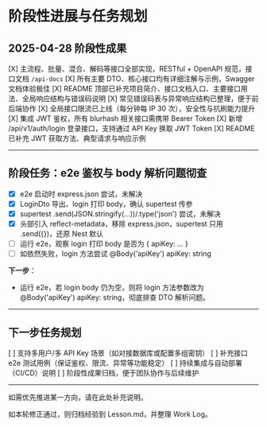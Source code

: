 # 阶段性进展与任务规划

## 2025-04-28 阶段性成果

[X] 主流程、批量、混合、解码等接口全部实现，RESTful + OpenAPI 规范，接口文档 `/api-docs`
[X] 所有主要 DTO、核心接口均有详细注解与示例，Swagger 文档体验极佳
[X] README 顶部已补充项目简介、接口文档入口、主要接口用法、全局响应结构与错误码说明
[X] 常见错误码表与异常响应结构已整理，便于前后端协作
[X] 全局接口限流已上线（每分钟每 IP 30 次），安全性与抗刷能力提升
[X] 集成 JWT 鉴权，所有 blurhash 相关接口需携带 Bearer Token
[X] 新增 /api/v1/auth/login 登录接口，支持通过 API Key 换取 JWT Token
[X] README 已补充 JWT 获取方法、典型请求与响应示例

---

## 阶段任务：e2e 鉴权与 body 解析问题彻查

- [X] e2e 启动时 express.json 尝试，未解决
- [X] LoginDto 导出、login 打印 body，确认 supertest 传参
- [X] supertest .send(JSON.stringify(...))/.type('json') 尝试，未解决
- [X] 头部引入 reflect-metadata，移除 express.json，supertest 只用 .send({})，还原 Nest 默认
- [ ] 运行 e2e，观察 login 打印 body 是否为 { apiKey: ... }
- [ ] 如依然失败，login 方法尝试 @Body('apiKey') apiKey: string

**下一步**：
- 运行 e2e，若 login body 仍为空，则将 login 方法参数改为 @Body('apiKey') apiKey: string，彻底排查 DTO 解析问题。

---

## 下一步任务规划

[ ] 支持多用户/多 API Key 场景（如对接数据库或配置多组密钥）
[ ] 补充接口 e2e 测试用例（保证鉴权、限流、异常等功能稳定）
[ ] 持续集成与自动部署（CI/CD）说明
[ ] 阶段性成果归档，便于团队协作与后续维护

---

如需优先推进某一方向，请在此处补充说明。

如本轮修正通过，则归档经验到 Lesson.md，并整理 Work Log。
